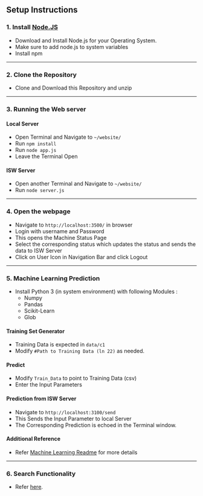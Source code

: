 ## Setup Instructions

### 1. Install [Node.JS](https://nodejs.org/en/)

- Download and Install Node.js for your Operating System.
- Make sure to add node.js to system variables
- Install npm

----

### 2. Clone the Repository
- Clone and Download this Repository and unzip

---
### 3. Running the Web server

#### Local Server
- Open Terminal and Navigate to `~/website/`
- Run `npm install`
- Run `node app.js`
- Leave the Terminal Open

#### ISW Server
- Open another Terminal and Navigate to `~/website/`
- Run `node server.js`

---
### 4. Open the webpage

- Navigate to `http://localhost:3500/` in browser
- Login with username and Password
- This opens the Machine Status Page
- Select the corresponding status which updates the status and sends the data to ISW Server
- Click on User Icon in Navigation Bar and click Logout

---
### 5. Machine Learning Prediction

- Install Python 3 (in system environment) with following Modules :
	- Numpy
	- Pandas
	- Scikit-Learn
	- Glob
	
#### Training Set Generator
- Training Data is expected in `data/c1`
- Modify `#Path to Training Data (ln 22)` as needed.

#### Predict
- Modify `Train_Data` to point to Training Data (csv)
- Enter the Input Parameters

#### Prediction from ISW Server
- Navigate to `http://localhost:3100/send`
- This Sends the Input Parameter to local Server
- The Corresponding Prediction is echoed in the Terminal window.

#### Additional Reference
- Refer [Machine Learning Readme](https://github.com/vicennial/Group-G/blob/master/Machine%20Learning/README.md) for more details

---
### 6. Search Functionality

- Refer [here](Search_Instructions.pdf).

